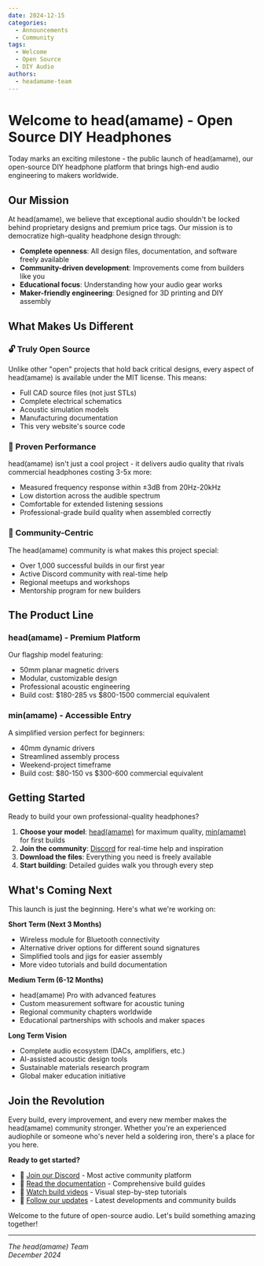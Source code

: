 ```yaml
---
date: 2024-12-15
categories:
  - Announcements
  - Community
tags:
  - Welcome
  - Open Source
  - DIY Audio
authors:
  - headamame-team
---
```


# Welcome to head(amame) - Open Source DIY Headphones

Today marks an exciting milestone - the public launch of head(amame), our open-source DIY headphone platform that brings high-end audio engineering to makers worldwide.

<!-- more -->

## Our Mission

At head(amame), we believe that exceptional audio shouldn't be locked behind proprietary designs and premium price tags. Our mission is to democratize high-quality headphone design through:

- **Complete openness**: All design files, documentation, and software freely available
- **Community-driven development**: Improvements come from builders like you
- **Educational focus**: Understanding how your audio gear works
- **Maker-friendly engineering**: Designed for 3D printing and DIY assembly

## What Makes Us Different

### 🔓 Truly Open Source
Unlike other "open" projects that hold back critical designs, every aspect of head(amame) is available under the MIT license. This means:

- Full CAD source files (not just STLs)
- Complete electrical schematics
- Acoustic simulation models
- Manufacturing documentation
- This very website's source code

### 🎯 Proven Performance
head(amame) isn't just a cool project - it delivers audio quality that rivals commercial headphones costing 3-5x more:

- Measured frequency response within ±3dB from 20Hz-20kHz
- Low distortion across the audible spectrum  
- Comfortable for extended listening sessions
- Professional-grade build quality when assembled correctly

### 🤝 Community-Centric
The head(amame) community is what makes this project special:

- Over 1,000 successful builds in our first year
- Active Discord community with real-time help
- Regional meetups and workshops
- Mentorship program for new builders

## The Product Line

### head(amame) - Premium Platform
Our flagship model featuring:
- 50mm planar magnetic drivers
- Modular, customizable design
- Professional acoustic engineering
- Build cost: $180-285 vs $800-1500 commercial equivalent

### min(amame) - Accessible Entry
A simplified version perfect for beginners:
- 40mm dynamic drivers
- Streamlined assembly process
- Weekend-project timeframe
- Build cost: $80-150 vs $300-600 commercial equivalent

## Getting Started

Ready to build your own professional-quality headphones?

1. **Choose your model**: [head(amame)](../head-amame/) for maximum quality, [min(amame)](../min-amame/) for first builds
2. **Join the community**: [Discord](https://discord.gg/headamame) for real-time help and inspiration
3. **Download the files**: Everything you need is freely available
4. **Start building**: Detailed guides walk you through every step

## What's Coming Next

This launch is just the beginning. Here's what we're working on:

**Short Term (Next 3 Months)**
- Wireless module for Bluetooth connectivity
- Alternative driver options for different sound signatures
- Simplified tools and jigs for easier assembly
- More video tutorials and build documentation

**Medium Term (6-12 Months)**  
- head(amame) Pro with advanced features
- Custom measurement software for acoustic tuning
- Regional community chapters worldwide
- Educational partnerships with schools and maker spaces

**Long Term Vision**
- Complete audio ecosystem (DACs, amplifiers, etc.)
- AI-assisted acoustic design tools
- Sustainable materials research program
- Global maker education initiative

## Join the Revolution

Every build, every improvement, and every new member makes the head(amame) community stronger. Whether you're an experienced audiophile or someone who's never held a soldering iron, there's a place for you here.

**Ready to get started?**

- 💬 [Join our Discord](https://discord.gg/headamame) - Most active community platform
- 📖 [Read the documentation](../) - Comprehensive build guides
- 🎥 [Watch build videos](https://youtube.com/@headamame) - Visual step-by-step tutorials
- 📱 [Follow our updates](https://reddit.com/r/headamame) - Latest developments and community builds

Welcome to the future of open-source audio. Let's build something amazing together!

---

*The head(amame) Team*  
*December 2024*